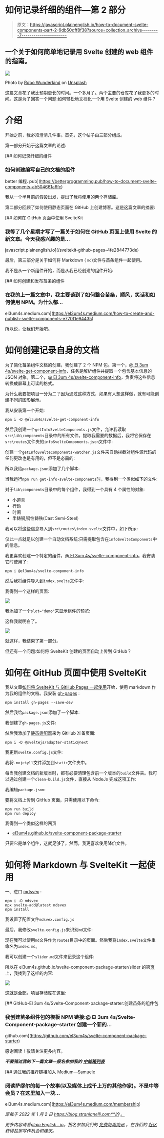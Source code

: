 # 如何记录纤细的组件—第 2 部分

> 原文：<https://javascript.plainenglish.io/how-to-document-svelte-components-part-2-9db50dff8f38?source=collection_archive---------7----------------------->

## 一个关于如何简单地记录用 Svelte 创建的 web 组件的指南。

![](img/f9b7606490e0d2080ff62908552f0c41.png)

Photo by [Robo Wunderkind](https://unsplash.com/@robowunderkind?utm_source=medium&utm_medium=referral) on [Unsplash](https://unsplash.com?utm_source=medium&utm_medium=referral)

这篇文章花了我比预期更长的时间。一个多月了。两个主要的仓库花了我更多的时间。这是为了回答一个问题:如何轻松地文档化一个用 Svelte 创建的 web 组件？

# 介绍

开始之前，我必须澄清几件事。首先，这个帖子由三部分组成。

第一部分开始于这篇文章的论述:

[](https://betterprogramming.pub/how-to-document-svelte-components-ab504661a6fc) [## 如何记录纤细的组件

### 如何创建编写自己的文档的组件

better 编程. pub](https://betterprogramming.pub/how-to-document-svelte-components-ab504661a6fc) 

我从一个半月前的假设出发，提出了我将使用的两个存储库。

第二部分回顾了如何使用静态页面在 GitHub 上创建博客。这是这篇文章的摘要:

[](/sveltekit-github-pages-4fe2844773de) [## 如何在 GitHub 页面中使用 SvelteKit

### 我等了几个星期才写了一篇关于如何在 GitHub 页面上使用 Svelte 的新文章。今天我感兴趣的是…

javascript.plainenglish.io](/sveltekit-github-pages-4fe2844773de) 

最后，第三部分是关于如何将 Markdown ( `md`)文件与苗条组件一起使用。

我不是从一个新组件开始，而是从我已经创建的组件开始:

[](https://el3um4s.medium.com/how-to-create-and-publish-svelte-components-e770f1e94435) [## 如何创建和发布苗条的组件

### 在我的上一篇文章中，我主要谈到了如何整合苗条，顺风，笑话和如何使用 NPM。为什么都…

el3um4s.medium.com](https://el3um4s.medium.com/how-to-create-and-publish-svelte-components-e770f1e94435) 

所以说，让我们开始吧。

# 如何创建记录自身的文档

为了简化苗条组件文档的创建，我创建了 2 个 NPM 包。第一个，[@ El 3um 4s/svelte-get-component-info](https://www.npmjs.com/package/@el3um4s/svelte-get-component-info)，任务是解析组件并提取一个包含基本信息的 JSON 对象。第二个，[@ El 3um 4s/svelte-component-info](https://www.npmjs.com/package/@el3um4s/svelte-component-info)，负责将这些信息转换成屏幕上可读的格式。

为什么我要把项目一分为二？因为通过这种方式，如果有人想这样做，就有可能创建不同的图形展示。

我从安装第一个开始:

```
npm i -D @el3um4s/svelte-get-component-info
```

然后我创建一个`getInfoSvelteComponents.js`文件，允许我读取`src\lib\components`目录中的所有文件。提取我需要的数据后，我将它保存在`src\routes`文件夹的`infoSvelteComponents.json`文件中:

创建一个`getInfoSvelteComponents-watcher.js`文件来自动拦截对组件源代码的任何更改也是有用的，但不是必需的:

所以我给`package.json`添加了几个脚本:

当我运行`npm run get-info-svelte-components`时，我得到一个类似如下的文件:

对于`lib\components`目录中的每个组件，我得到一个具有 4 个属性的对象:

*   小道具
*   行动
*   时间
*   半铸钢ˌ钢性铸铁(Cast Semi-Steel)

我可以将这些信息导入到`src\routes\index.svelte`文件中，如下所示:

仅此一点就足以创建一个自动文档系统:只需提取包含在`infoSvelteComponents`中的信息。

我更喜欢创建一个特定的组件，[@ El 3um 4s/svelte-component-info](https://www.npmjs.com/package/@el3um4s/svelte-component-info)。我安装它时使用了:

```
npm i @el3um4s/svelte-component-info
```

然后我将组件导入到`index.svelte`文件中:

我得到一个这样的页面:

![](img/d5b29479646322ada705a3f37b42ca7d.png)

我添加了一个`slot="demo"`来显示组件的预览:

这样我就明白了。

![](img/344d605f815771daf105118b85595e36.png)

就这样，我结束了第一部分。

但还有一个问题:如何将 SvelteKit 创建的页面自动上传到 GitHub？

# 如何在 GitHub 页面中使用 SvelteKit

我从文章[如何将 SvelteKit 与 GitHub Pages 一起使用](/sveltekit-github-pages-4fe2844773de)开始，使用 markdown 作为我的组件的文档。我安装 [gh-pages](https://www.npmjs.com/package/gh-pages) :

```
npm install gh-pages --save-dev
```

然后我给`package.json`添加了一个脚本:

我创建了`gh-pages.js`文件:

然后我添加了[静态适配器](https://www.npmjs.com/package/@sveltejs/adapter-static)来为 GitHub 准备页面:

```
npm i -D @sveltejs/adapter-static@next
```

我更新`svelte.config.js`文件:

我将`.nojekyll`文件添加到`static`文件夹中。

每当我创建文档的新版本时，都有必要清理包含前一个版本的`build`文件夹。我可以通过创建一个`clean-build.js`文件，直接从 NodeJs 完成这项工作:

我编辑`package.json`:

要将文档上传到 GitHub 页面，只需使用以下命令:

```
npm run build
npm run deploy
```

我得到一个类似这样的网页

*   [el3um4s.github.io/svelte-component-package-starter](https://el3um4s.github.io/svelte-component-package-starter/)

只要它是单个组件，这就足够了。然而，我更喜欢使用降价文件。

# 如何将 Markdown 与 SvelteKit 一起使用

一、进口 [mdsvex](https://mdsvex.pngwn.io/) :

```
npm i -D mdsvex
npx svelte-add@latest mdsvex
npm install
```

我设置了配置文件`mdsvex.config.js`

最后，我修改`svelte.config.js`来识别`md`文件:

现在我可以使用`md`文件作为`routes`目录中的页面。然后我将`index.svelte`文件重命名为`index.md`。

我可以创建一个`slider.md`文件来记录这个组件:

所以在 el3um4s.github.io/svelte-component-package-starter/slider 的第[页](https://el3um4s.github.io/svelte-component-package-starter/slider)上，我找到了这样的内容:

![](img/26b15e744d43cb2ceff2df09fdd9dca2.png)

这就是全部。项目存储库在这里:

[](https://github.com/el3um4s/svelte-component-package-starter) [## GitHub-El 3um 4s/Svelte-Component-package-starter:创建苗条的组件包

### 我创建苗条组件包的模板 NPM 链接:@ El 3um 4s/Svelte-Component-package-starter 创建一个新的…

github.com](https://github.com/el3um4s/svelte-component-package-starter) 

感谢阅读！敬请关注更多内容。

***不要错过我的下一篇文章—报名参加我的*** [***中邮箱列表***](https://medium.com/subscribe/@el3um4s)

[](https://el3um4s.medium.com/membership) [## 通过我的推荐链接加入 Medium—Samuele

### 阅读萨缪尔的每一个故事(以及媒体上成千上万的其他作家)。不是中等会员？在这里加入一块…

el3um4s.medium.com](https://el3um4s.medium.com/membership) 

*原载于 2022 年 1 月 2 日 https://blog.stranianelli.com**的* [*。*](https://blog.stranianelli.com/how-to-document-svelte-components-part-2/)

*更多内容请看*[*plain English . io*](http://plainenglish.io/)*。报名参加我们的* [*免费每周简讯*](http://newsletter.plainenglish.io/) *。在我们的* [*社区*](https://discord.gg/GtDtUAvyhW) *获得独家写作机会和建议。*